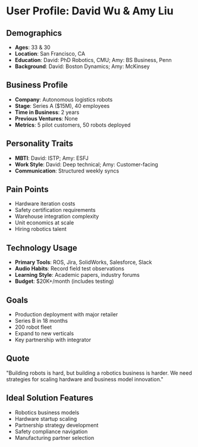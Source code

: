 # User Profile: David Wu & Amy Liu

## Demographics
- **Ages**: 33 & 30
- **Location**: San Francisco, CA
- **Education**: David: PhD Robotics, CMU; Amy: BS Business, Penn
- **Background**: David: Boston Dynamics; Amy: McKinsey

## Business Profile
- **Company**: Autonomous logistics robots
- **Stage**: Series A ($15M), 40 employees
- **Time in Business**: 2 years
- **Previous Ventures**: None
- **Metrics**: 5 pilot customers, 50 robots deployed

## Personality Traits
- **MBTI**: David: ISTP; Amy: ESFJ
- **Work Style**: David: Deep technical; Amy: Customer-facing
- **Communication**: Structured weekly syncs

## Pain Points
- Hardware iteration costs
- Safety certification requirements
- Warehouse integration complexity
- Unit economics at scale
- Hiring robotics talent

## Technology Usage
- **Primary Tools**: ROS, Jira, SolidWorks, Salesforce, Slack
- **Audio Habits**: Record field test observations
- **Learning Style**: Academic papers, industry forums
- **Budget**: $20K+/month (includes testing)

## Goals
- Production deployment with major retailer
- Series B in 18 months
- 200 robot fleet
- Expand to new verticals
- Key partnership with integrator

## Quote
"Building robots is hard, but building a robotics business is harder. We need strategies for scaling hardware and business model innovation."

## Ideal Solution Features
- Robotics business models
- Hardware startup scaling
- Partnership strategy development
- Safety compliance navigation
- Manufacturing partner selection